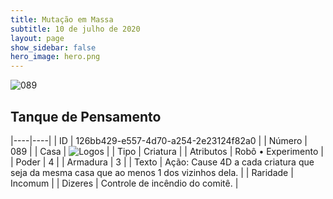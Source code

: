 ```yaml
---
title: Mutação em Massa
subtitle: 10 de julho de 2020
layout: page
show_sidebar: false
hero_image: hero.png
---
```


![089](https://cdn.keyforgegame.com/media/card_front/pt/479_089_CCJW6W9QGFFG_pt.png)

## Tanque de Pensamento

|----|----|
| ID | 126bb429-e557-4d70-a254-2e23124f82a0 |
| Número | 089 |
| Casa | ![Logos](https://archonarcana.com/images/thumb/c/ce/Logos.png/22px-Logos.png "Logos") |
| Tipo | Criatura |
| Atributos | Robô • Experimento |
| Poder | 4 |
| Armadura | 3 |
| Texto | Ação: Cause 4D a cada criatura que seja da mesma casa que ao menos 1 dos vizinhos dela. |
| Raridade | Incomum |
| Dizeres | Controle de incêndio do comitê. |
